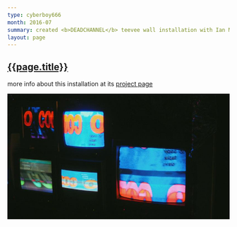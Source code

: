 ```yaml
---
type: cyberboy666
month: 2016-07
summary: created <b>DEADCHANNEL</b> teevee wall installation with Ian Matthews
layout: page
---
```


## [ {{page.title}} ]({{page.url}})

more info about this installation at its [project page]

[![image][deadchannelimage]][project page]

[project page]: {{site.url}}/diy/deadchannel
[deadchannelimage]: /images/diy/deadchannel-01.png


